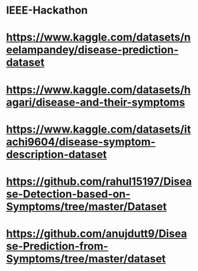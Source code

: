 # IEEE-Hackathon
# https://www.kaggle.com/datasets/neelampandey/disease-prediction-dataset
# https://www.kaggle.com/datasets/hagari/disease-and-their-symptoms
# https://www.kaggle.com/datasets/itachi9604/disease-symptom-description-dataset

# https://github.com/rahul15197/Disease-Detection-based-on-Symptoms/tree/master/Dataset
# https://github.com/anujdutt9/Disease-Prediction-from-Symptoms/tree/master/dataset
